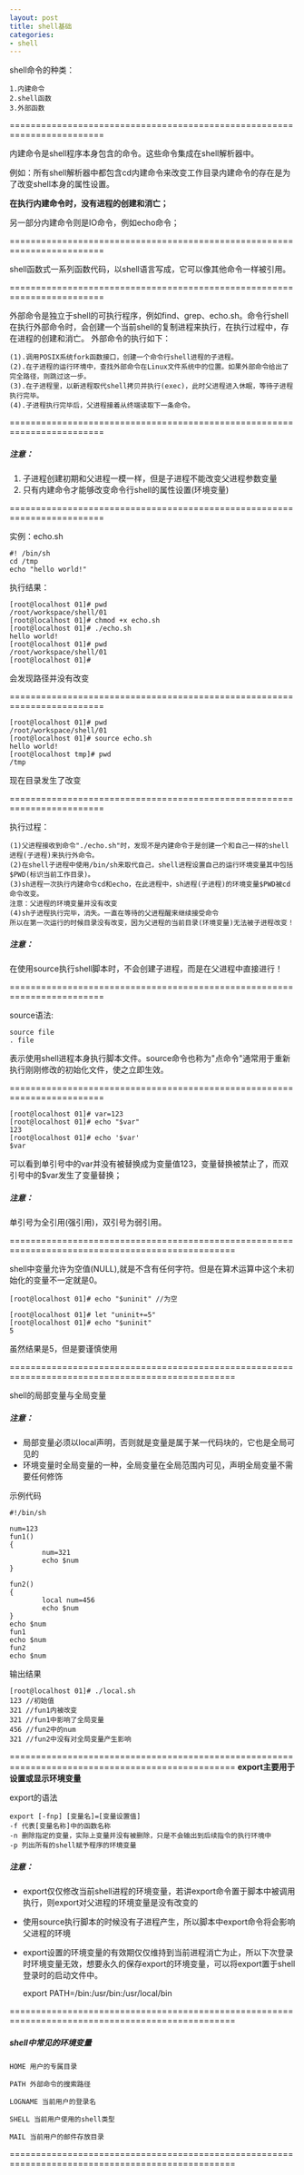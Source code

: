 ```yaml
---
layout: post
title: shell基础
categories:
- shell
---
```


shell命令的种类：

	1.内建命令
	2.shell函数
	3.外部函数

========================================================================

内建命令是shell程序本身包含的命令。这些命令集成在shell解析器中。

例如：所有shell解析器中都包含cd内建命令来改变工作目录内建命令的存在是为了改变shell本身的属性设置。

**在执行内建命令时，没有进程的创建和消亡；**

另一部分内建命令则是IO命令，例如echo命令；

========================================================================

shell函数式一系列函数代码，以shell语言写成，它可以像其他命令一样被引用。

========================================================================

外部命令是独立于shell的可执行程序，例如find、grep、echo.sh。命令行shell在执行外部命令时，会创建一个当前shell的复制进程来执行，在执行过程中，存在进程的创建和消亡。
外部命令的执行如下：

	(1).调用POSIX系统fork函数接口，创建一个命令行shell进程的子进程。
	(2).在子进程的运行环境中，查找外部命令在Linux文件系统中的位置。如果外部命令给出了完全路径，则跳过这一步。
	(3).在子进程里，以新进程取代shell拷贝并执行(exec)，此时父进程进入休眠，等待子进程执行完毕。
	(4).子进程执行完毕后，父进程接着从终端读取下一条命令。

========================================================================

##### 注意：
1. 子进程创建初期和父进程一模一样，但是子进程不能改变父进程参数变量
2. 只有内建命令才能够改变命令行shell的属性设置(环境变量)

========================================================================

实例：echo.sh

    
    #! /bin/sh
    cd /tmp
    echo "hello world!"


执行结果：

    
    [root@localhost 01]# pwd
    /root/workspace/shell/01
    [root@localhost 01]# chmod +x echo.sh
    [root@localhost 01]# ./echo.sh
    hello world!
    [root@localhost 01]# pwd
    /root/workspace/shell/01
    [root@localhost 01]#


会发现路径并没有改变

========================================================================
    
    [root@localhost 01]# pwd
    /root/workspace/shell/01
    [root@localhost 01]# source echo.sh
    hello world!
    [root@localhost tmp]# pwd
    /tmp


现在目录发生了改变

========================================================================

执行过程：

	(1)父进程接收到命令"./echo.sh"时，发现不是内建命令于是创建一个和自己一样的shell进程(子进程)来执行外命令。
	(2)在shell子进程中使用/bin/sh来取代自己，shell进程设置自己的运行环境变量其中包括$PWD(标识当前工作目录)。
	(3)sh进程一次执行内建命令cd和echo，在此进程中，sh进程(子进程)的环境变量$PWD被cd命令改变。
	注意：父进程的环境变量并没有改变
	(4)sh子进程执行完毕，消失。一直在等待的父进程醒来继续接受命令
	所以在第一次运行的时候目录没有改变，因为父进程的当前目录(环境变量)无法被子进程改变！

##### 注意：
在使用source执行shell脚本时，不会创建子进程，而是在父进程中直接进行！

========================================================================

source语法:

	source file
	. file

表示使用shell进程本身执行脚本文件。source命令也称为"点命令"通常用于重新执行刚刚修改的初始化文件，使之立即生效。

========================================================================

	[root@localhost 01]# var=123
	[root@localhost 01]# echo "$var"
	123
	[root@localhost 01]# echo '$var'
	$var

可以看到单引号中的var并没有被替换成为变量值123，变量替换被禁止了，而双引号中的$var发生了变量替换；

##### 注意：
单引号为全引用(强引用)，双引号为弱引用。

=================================================================================================

shell中变量允许为空值(NULL),就是不含有任何字符。但是在算术运算中这个未初始化的变量不一定就是0。

	[root@localhost 01]# echo "$uninit" //为空

	[root@localhost 01]# let "uninit+=5"
	[root@localhost 01]# echo "$uninit"
	5
虽然结果是5，但是要谨慎使用

=================================================================================================

shell的局部变量与全局变量

##### 注意：
* 局部变量必须以local声明，否则就是变量是属于某一代码块的，它也是全局可见的
* 环境变量时全局变量的一种，全局变量在全局范围内可见，声明全局变量不需要任何修饰

示例代码

    
    #!/bin/sh
    
    num=123
    fun1()
    {
            num=321
            echo $num
    }
    
    fun2()
    {
            local num=456
            echo $num
    }
    echo $num
    fun1
    echo $num
    fun2
    echo $num


输出结果

	[root@localhost 01]# ./local.sh
	123 //初始值
	321 //fun1内被改变
	321 //fun1中影响了全局变量
	456 //fun2中的num
	321 //fun2中没有对全局变量产生影响

=================================================================================================
**export主要用于设置或显示环境变量**

export的语法

	export [-fnp] [变量名]=[变量设置值]
	-f 代表[变量名称]中的函数名称
	-n 删除指定的变量，实际上变量并没有被删除，只是不会输出到后续指令的执行环境中
	-p 列出所有的shell赋予程序的环境变量
##### 注意：
* export仅仅修改当前shell进程的环境变量，若讲export命令置于脚本中被调用执行，则export对父进程的环境变量是没有改变的
* 使用source执行脚本的时候没有子进程产生，所以脚本中export命令将会影响父进程的环境
* export设置的环境变量的有效期仅仅维持到当前进程消亡为止，所以下次登录时环境变量无效，想要永久的保存export的环境变量，可以将export置于shell登录时的启动文件中。

	export PATH=/bin:/usr/bin:/usr/local/bin

=================================================================================================

##### shell中常见的环境变量

	HOME 用户的专属目录

	PATH 外部命令的搜索路径

	LOGNAME 当前用户的登录名

	SHELL 当前用户使用的shell类型

	MAIL 当前用户的邮件存放目录

=================================================================================================
